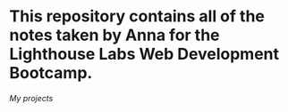 # This repository contains all of the notes taken by Anna for the Lighthouse Labs Web Development Bootcamp.
###### My projects
